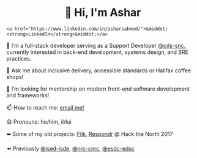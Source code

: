 <p align="center">
  <h1 align="center">👋 Hi, I'm Ashar</h1>
  <p align="center">
  
    <a href="https://www.linkedin.com/in/asharsahmed/">&middot;<strong>LinkedIn</strong>&middot;</a>
  </p>
</p>

🔭  I’m a full-stack developer serving as a Support Developer [@cds-snc](https://github.com/cds-snc), currently interested in back-end development, systems design, and SRE practices.

💬 Ask me about inclusive delivery, accessible standards or Halifax coffee shops!

🤔 I’m looking for mentorship on modern front-end software development and frameworks!

📫 How to reach me: [email me!](mailto:ashar@aahmed.ca)

😄 Pronouns: he/him, il/lui

⬅️ Some of my old projects: [Flik](https://flik.im/), [Respondr](https://devpost.com/software/respondr) @ Hack the North 2017

⏪ Previously [@ised-isde](https://github.com/ised-isde-canada), [@nrc-cnrc](https://github.com/nrc-cnrc), [@esdc-edsc](https://github.com/esdc-edsc)
<!--
**asharahmed/asharahmed** is a ✨ _special_ ✨ repository because its `README.md` (this file) appears on your GitHub profile.

Here are some ideas to get you started:

- 
-
- 👯 I’m looking to collaborate on ...
- 
- 
-
- 
- ⚡ Fun fact: ...
-->

